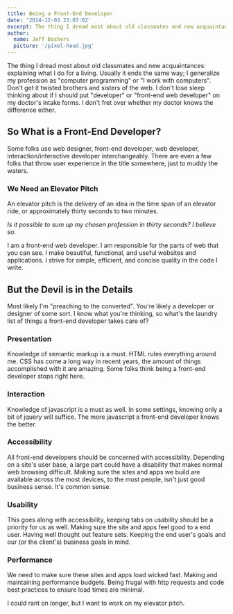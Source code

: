 ```yaml
---
title: Being a Front-End Developer
date: '2014-12-03 23:07:02'
excerpt: The thing I dread most about old classmates and new acquaintances; explaining what I do for a living.  Usually it ends the same way; I generalize my profession as computer programming or I work with computers. Don't get it twisted brothers and sisters of the web.
author:
  name: Jeff Boshers
  picture: '/pixel-head.jpg'
---
```


The thing I dread most about old classmates and new acquaintances: explaining what I do for a living.  Usually it ends the same way; I generalize my profession as "computer programming" or "I work with computers". Don't get it twisted brothers and sisters of the web. I don't lose sleep thinking about if I should put "developer" or "front-end web developer" on my doctor's intake forms. I don't fret over whether my doctor knows the difference either.

## So What is a Front-End Developer?

Some folks use web designer, front-end developer, web developer, interaction/interactive developer interchangeably. There are even a few folks that throw user experience in the title somewhere, just to muddy the waters.

### We Need an Elevator Pitch

An elevator pitch is the delivery of an idea in the time span of an elevator ride, or approximately thirty seconds to two minutes.

_Is it possible to sum up my chosen profession in thirty seconds? I believe so._

I am a front-end web developer. I am responsible for the parts of web that you can see. I make beautiful, functional, and useful websites and applications. I strive for simple, efficient, and concise quality in the code I write.

## But the Devil is in the Details

Most likely I'm "preaching to the converted". You're likely a developer or designer of some sort. I know what you're thinking, so what's the laundry list of things a front-end developer takes care of?

### Presentation
Knowledge of semantic markup is a must. HTML rules everything around me. CSS has come a long way in recent years, the amount of things accomplished with it are amazing. Some folks think being a front-end developer stops right here.

### Interaction
Knowledge of javascript is a must as well. In some settings, knowing only a bit of jquery will suffice. The more javascript a front-end developer knows the better.

### Accessibility
All front-end developers should be concerned with accessibility. Depending on a site's user base, a large part could have a disability that makes normal web browsing difficult. Making sure the sites and apps we build are available across the most devices, to the most people, isn't just good business sense. It's common sense.

### Usability
This goes along with accessibility, keeping tabs on usability should be a priority for us as well. Making sure the site and apps feel good to a end user. Having well thought out feature sets. Keeping the end user's goals and our (or the client's) business goals in mind.

### Performance
We need to make sure these sites and apps load wicked fast. Making and maintaining performance budgets. Being frugal with http requests and code best practices to ensure load times are minimal.

I could rant on longer, but I want to work on my elevator pitch.
